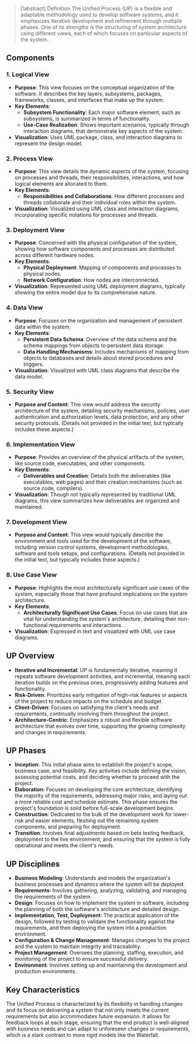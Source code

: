 > [!abstract] Definition
> The Unified Process (UP) is a flexible and adaptable methodology used to develop software systems, and it emphasizes iterative development and refinement through multiple phases. One of its strengths is the structuring of system architecture using different views, each of which focuses on particular aspects of the system. 

## Components
### 1. **Logical View**
- **Purpose**: This view focuses on the conceptual organization of the software. It describes the key layers, subsystems, packages, frameworks, classes, and interfaces that make up the system.
- **Key Elements**:
    - **Subsystem Functionality**: Each major software element, such as subsystems, is summarized in terms of functionality.
    - **Use-Case Realization**: Shows important scenarios, typically through interaction diagrams, that demonstrate key aspects of the system.
- **Visualization**: Uses UML package, class, and interaction diagrams to represent the design model.
### 2. **Process View**
- **Purpose**: This view details the dynamic aspects of the system, focusing on processes and threads, their responsibilities, interactions, and how logical elements are allocated to them.
- **Key Elements**:
    - **Responsibilities and Collaborations**: How different processes and threads collaborate and their individual roles within the system.
- **Visualization**: Visualized using UML class and interaction diagrams, incorporating specific notations for processes and threads.
### 3. **Deployment View**
- **Purpose**: Concerned with the physical configuration of the system, showing how software components and processes are distributed across different hardware nodes.
- **Key Elements**:
    - **Physical Deployment**: Mapping of components and processes to physical nodes.
    - **Network Configuration**: How nodes are interconnected.
- **Visualization**: Represented using UML deployment diagrams, typically showing the entire model due to its comprehensive nature.
### 4. **Data View**
- **Purpose**: Focuses on the organization and management of persistent data within the system.
- **Key Elements**:
    - **Persistent Data Schema**: Overview of the data schema and the schema mappings from objects to persistent data storage.
    - **Data Handling Mechanisms**: Includes mechanisms of mapping from objects to databases and details about stored procedures and triggers.
- **Visualization**: Visualized with UML class diagrams that describe the data model.
### 5. **Security View**
- **Purpose and Content**: This view would address the security architecture of the system, detailing security mechanisms, policies, user authentication and authorization levels, data protection, and any other security protocols. (Details not provided in the initial text, but typically includes these aspects.)
### 6. **Implementation View**
- **Purpose**: Provides an overview of the physical artifacts of the system, like source code, executables, and other components.
- **Key Elements**:
    - **Deliverables and Creation**: Details both the deliverables (like executables, web pages) and their creation mechanisms (such as source code, compilers).
- **Visualization**: Though not typically represented by traditional UML diagrams, this view summarizes how deliverables are organized and maintained.
### 7. **Development View**
- **Purpose and Content**: This view would typically describe the environment and tools used for the development of the software, including version control systems, development methodologies, software and tools setups, and configurations. (Details not provided in the initial text, but typically includes these aspects.)
### 8. **Use Case View**
- **Purpose**: Highlights the most architecturally significant use cases of the system, especially those that have profound implications on the system architecture.
- **Key Elements**:
    - **Architecturally Significant Use Cases**: Focus on use cases that are vital for understanding the system's architecture, detailing their non-functional requirements and interactions.
- **Visualization**: Expressed in text and visualized with UML use case diagrams.

## UP Overview
- **Iterative and Incremental**: UP is fundamentally iterative, meaning it repeats software development activities, and incremental, meaning each iteration builds on the previous ones, progressively adding features and functionality.
- **Risk-Driven**: Prioritizes early mitigation of high-risk features or aspects of the project to reduce impacts on the schedule and budget.
- **Client-Driven**: Focuses on satisfying the client's needs and requirements, continually involving them throughout the project.
- **Architecture-Centric**: Emphasizes a robust and flexible software architecture that evolves over time, supporting the growing complexity and changes in requirements.
## UP Phases
- **Inception**: This initial phase aims to establish the project's scope, business case, and feasibility. Key activities include defining the vision, assessing potential costs, and deciding whether to proceed with the project.
- **Elaboration**: Focuses on developing the core architecture, identifying the majority of the requirements, addressing major risks, and laying out a more reliable cost and schedule estimate. This phase ensures the project's foundation is solid before full-scale development begins.
- **Construction**: Dedicated to the bulk of the development work for lower-risk and easier elements, fleshing out the remaining system components, and preparing for deployment.
- **Transition**: Involves final adjustments based on beta testing feedback, deployment to the live environment, and ensuring that the system is fully operational and meets the client's needs.
## UP Disciplines
- **Business Modeling**: Understands and models the organization's business processes and dynamics where the system will be deployed.
- **Requirements**: Involves gathering, analyzing, validating, and managing the requirements of the system.
- **Design**: Focuses on how to implement the system in software, including the planning of both the software's architecture and detailed design.
- **Implementation, Test, Deployment**: The practical application of the design, followed by testing to validate the functionality against the requirements, and then deploying the system into a production environment.
- **Configuration & Change Management**: Manages changes to the project and the system to maintain integrity and traceability.
- **Project Management**: Oversees the planning, staffing, execution, and monitoring of the project to ensure successful delivery.
- **Environment**: Involves setting up and maintaining the development and production environments.
## Key Characteristics
The Unified Process is characterized by its flexibility in handling changes and its focus on delivering a system that not only meets the current requirements but also accommodates future expansion. It allows for feedback loops at each stage, ensuring that the end product is well-aligned with business needs and can adapt to unforeseen changes or requirements, which is a stark contrast to more rigid models like the Waterfall. 

